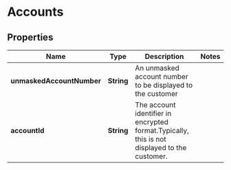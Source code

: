 # Accounts

## Properties
Name | Type | Description | Notes
------------ | ------------- | ------------- | -------------
**unmaskedAccountNumber** | **String** | An unmasked account number to be displayed to the customer | 
**accountId** | **String** | The account identifier in encrypted format.Typically, this is not displayed to the customer. | 
